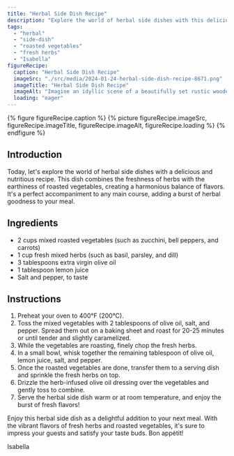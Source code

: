 ```yaml
---
title: "Herbal Side Dish Recipe"
description: "Explore the world of herbal side dishes with this delicious recipe. Roasted vegetables combine with a medley of fresh herbs, creating a burst of flavors. Perfect as an accompaniment to any main course."
tags:
  - "herbal"
  - "side-dish"
  - "roasted vegetables"
  - "fresh herbs"
  - "Isabella"
figureRecipe: 
  caption: "Herbal Side Dish Recipe"
  imageSrc: "./src/media/2024-01-24-herbal-side-dish-recipe-8671.png"
  imageTitle: "Herbal Side Dish Recipe"
  imageAlt: "Imagine an idyllic scene of a beautifully set rustic wooden table, draped with a simple white linen tablecloth. Natural sunlight beams through a nearby window, casting a warm, inviting glow on the table. At the center lies a large ceramic platter carrying a vibrant medley of roasted vegetables - zucchini, bell peppers, and carrots. They're glistening with olive oil, rendered tender and slightly caramelized, testifying to their natural sweetness. What makes this ensemble truly exceptional is the liberal garnishing of finely chopped mixed herbs - the fragrant basil, the lively parsley, and the delicate dill. Their green hues contrast spectacularly with the roasted vegetables, making the plate an enticing array of colors and shapes. The aroma that permeates the air is a heady mix of earthiness from the roasted vegetables and refreshing scent from the herbs, alluding to a feast for the senses. The scene is complete with a few sprigs of fresh herbs scattered around the platter, for that extra touch of visual interest. This image invites you on a gastronomic journey, prompting you to relish nature's bounty and enjoy a moment of pure, unadulterated culinary delight."
  loading: "eager"
---
```


{% figure figureRecipe.caption %}
{% picture figureRecipe.imageSrc, figureRecipe.imageTitle, figureRecipe.imageAlt, figureRecipe.loading %}
{% endfigure %}

## Introduction

Today, let's explore the world of herbal side dishes with a delicious and nutritious recipe. This dish combines the freshness of herbs with the earthiness of roasted vegetables, creating a harmonious balance of flavors. It's a perfect accompaniment to any main course, adding a burst of herbal goodness to your meal.

## Ingredients

- 2 cups mixed roasted vegetables (such as zucchini, bell peppers, and carrots)
- 1 cup fresh mixed herbs (such as basil, parsley, and dill)
- 3 tablespoons extra virgin olive oil
- 1 tablespoon lemon juice
- Salt and pepper, to taste

## Instructions

1. Preheat your oven to 400°F (200°C).
2. Toss the mixed vegetables with 2 tablespoons of olive oil, salt, and pepper. Spread them out on a baking sheet and roast for 20-25 minutes or until tender and slightly caramelized.
3. While the vegetables are roasting, finely chop the fresh herbs.
4. In a small bowl, whisk together the remaining tablespoon of olive oil, lemon juice, salt, and pepper.
5. Once the roasted vegetables are done, transfer them to a serving dish and sprinkle the fresh herbs on top.
6. Drizzle the herb-infused olive oil dressing over the vegetables and gently toss to combine.
7. Serve the herbal side dish warm or at room temperature, and enjoy the burst of fresh flavors!

Enjoy this herbal side dish as a delightful addition to your next meal. With the vibrant flavors of fresh herbs and roasted vegetables, it's sure to impress your guests and satisfy your taste buds. Bon appétit!

Isabella

